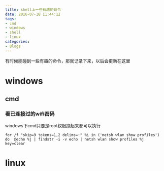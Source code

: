 ```yaml
---
title: shell上一些有趣的命令
date: 2016-07-18 11:44:12
tags:
- cmd
- windows
- shell
- linux
categories:
- Blogs
---
```


有时候能碰到一些有趣的命令，那就记录下来，以后会更新在这里

# windows #

## cmd ##

### 看已连接过的wifi密码 ###

windows下cmd只要是root权限跑起来都可以执行

```
for /f "skip=9 tokens=1,2 delims=:" %i in ('netsh wlan show profiles') do  @echo %j | findstr -i -v echo | netsh wlan show profiles %j key=clear
```

# linux #